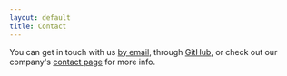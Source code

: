 ```yaml
---
layout: default
title: Contact
---
```


You can get in touch with us [by email](mailto:dev@slingshotsoftware.com), through [GitHub](http://github.com/slingshot), or check out our company's [contact page](http://www.slingshotsoftware.com/content/company/contact-us) for more info.